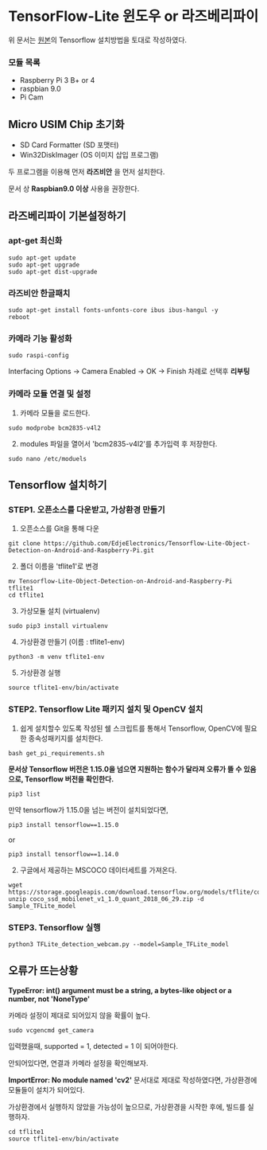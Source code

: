 # TensorFlow-Lite 윈도우 or 라즈베리파이
위 문서는 [원본](https://github.com/EdjeElectronics/TensorFlow-Lite-Object-Detection-on-Android-and-Raspberry-Pi/blob/master/Raspberry_Pi_Guide.md)의 Tensorflow 설치방법을 토대로 작성하였다.

### 모듈 목록
* Raspberry Pi 3 B+ or 4
* raspbian 9.0
* Pi Cam

## Micro USIM Chip 초기화
* SD Card Formatter (SD 포맷터)
* Win32DiskImager (OS 이미지 삽입 프로그램)

두 프로그램을 이용해 먼저 **라즈비안** 을 먼저 설치한다.

문서 상 **Raspbian9.0 이상** 사용을 권장한다.


## 라즈베리파이 기본설정하기
### apt-get 최신화
```
sudo apt-get update
sudo apt-get upgrade
sudo apt-get dist-upgrade
```

### 라즈비안 한글패치
```
sudo apt-get install fonts-unfonts-core ibus ibus-hangul -y
reboot
```

### 카메라 기능 활성화
```
sudo raspi-config
```
Interfacing Options -> Camera Enabled -> OK -> Finish 차례로 선택후 **리부팅**

### 카메라 모듈 연결 및 설정
1. 카메라 모듈을 로드한다.
```
sudo modprobe bcm2835-v4l2
```
2. modules 파일을 열어서 'bcm2835-v4l2'를 추가입력 후 저장한다.
```
sudo nano /etc/moduels
```


## Tensorflow 설치하기
### STEP1. 오픈소스를 다운받고, 가상환경 만들기
1. 오픈소스를 Git을 통해 다운
```
git clone https://github.com/EdjeElectronics/Tensorflow-Lite-Object-Detection-on-Android-and-Raspberry-Pi.git
```
2. 폴더 이름을 'tflite1'로 변경
```
mv Tensorflow-Lite-Object-Detection-on-Android-and-Raspberry-Pi tflite1
cd tflite1
```
3. 가상모듈 설치 (virtualenv)
```
sudo pip3 install virtualenv
```
4. 가상환경 만들기 (이름 : tflite1-env)
```
python3 -m venv tflite1-env
```
5. 가상환경 실행
```
source tflite1-env/bin/activate
```

### STEP2. Tensorflow Lite 패키지 설치 및 OpenCV 설치
1. 쉽게 설치할수 있도록 작성된 쉘 스크립트를 통해서 Tensorflow, OpenCV에 필요한 종속성패키지를 설치한다.
```
bash get_pi_requirements.sh
```
**문서상 Tensorflow 버전은 1.15.0을 넘으면 지원하는 함수가 달라져 오류가 뜰 수 있음으로, Tensorflow 버전을 확인한다.**
```
pip3 list
```

만약 tensorflow가 1.15.0을 넘는 버전이 설치되었다면,
```
pip3 install tensorflow==1.15.0
````
or
```
pip3 install tensorflow==1.14.0
```

2. 구글에서 제공하는 MSCOCO 데이터세트를 가져온다.
```
wget https://storage.googleapis.com/download.tensorflow.org/models/tflite/coco_ssd_mobilenet_v1_1.0_quant_2018_06_29.unzip
unzip coco_ssd_mobilenet_v1_1.0_quant_2018_06_29.zip -d Sample_TFLite_model
```


### STEP3. Tensorflow 실행
```
python3 TFLite_detection_webcam.py --model=Sample_TFLite_model
```



## 오류가 뜨는상황
**TypeError: int() argument must be a string, a bytes-like object or a number, not 'NoneType'**

카메라 설정이 제대로 되어있지 않을 확률이 높다.
```
sudo vcgencmd get_camera
```
입력했을때, supported = 1, detected = 1 이 되어야한다.

안되어있다면, 연결과 카메라 설정을 확인해보자.

**ImportError: No module named 'cv2'**
문서대로 제대로 작성하였다면, 가상환경에 모듈들이 설치가 되어있다.

가상환경에서 실행하지 않았을 가능성이 높으므로, 가상환경을 시작한 후에, 빌드를 실행하자.
```
cd tflite1
source tflite1-env/bin/activate
```
